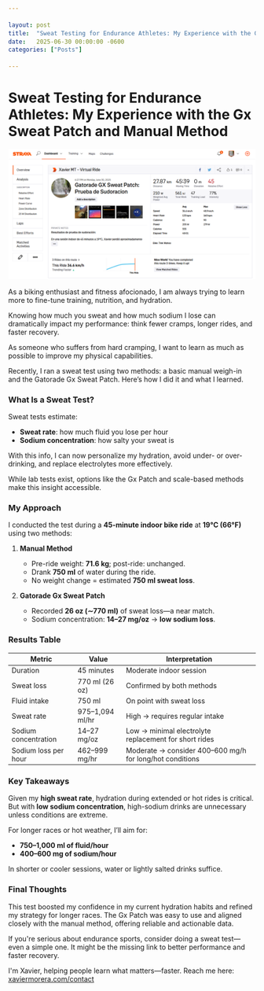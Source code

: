 ```yaml
---

layout: post
title:  "Sweat Testing for Endurance Athletes: My Experience with the Gx Sweat Patch and Manual Method"
date:   2025-06-30 00:00:00 -0600
categories: ["Posts"]

---
```


# Sweat Testing for Endurance Athletes: My Experience with the Gx Sweat Patch and Manual Method

![sweat testing for endurance athletes](/images/2025/sweatpatch.png)

As a biking enthusiast and fitness afocionado, I am always trying to learn more to fine-tune training, nutrition, and hydration. 

Knowing how much you sweat and how much sodium I lose can dramatically impact my performance: think fewer cramps, longer rides, and faster recovery.

As someone who suffers from hard cramping, I want to learn as much as possible to improve my physical capabilities.

Recently, I ran a sweat test using two methods: a basic manual weigh-in and the Gatorade Gx Sweat Patch. Here’s how I did it and what I learned.

### What Is a Sweat Test?

Sweat tests estimate:

* **Sweat rate**: how much fluid you lose per hour
* **Sodium concentration**: how salty your sweat is

With this info, I can now personalize my hydration, avoid under- or over-drinking, and replace electrolytes more effectively.

While lab tests exist, options like the Gx Patch and scale-based methods make this insight accessible.

### My Approach

I conducted the test during a **45-minute indoor bike ride** at **19°C (66°F)** using two methods:

1. **Manual Method**

   * Pre-ride weight: **71.6 kg**; post-ride: unchanged.
   * Drank **750 ml** of water during the ride.
   * No weight change = estimated **750 ml sweat loss**.

2. **Gatorade Gx Sweat Patch**

   * Recorded **26 oz (∼770 ml)** of sweat loss—a near match.
   * Sodium concentration: **14–27 mg/oz** → **low sodium loss**.

### Results Table

| Metric               | Value           | Interpretation                                           |
| -------------------- | --------------- | -------------------------------------------------------- |
| Duration             | 45 minutes      | Moderate indoor session                                  |
| Sweat loss           | 770 ml (26 oz)  | Confirmed by both methods                                |
| Fluid intake         | 750 ml          | On point with sweat loss                                 |
| Sweat rate           | 975–1,094 ml/hr | High → requires regular intake                           |
| Sodium concentration | 14–27 mg/oz     | Low → minimal electrolyte replacement for short rides    |
| Sodium loss per hour | 462–999 mg/hr   | Moderate → consider 400–600 mg/h for long/hot conditions |

### Key Takeaways

Given my **high sweat rate**, hydration during extended or hot rides is critical. But with **low sodium concentration**, high-sodium drinks are unnecessary unless conditions are extreme.

For longer races or hot weather, I’ll aim for:

* **750–1,000 ml of fluid/hour**
* **400–600 mg of sodium/hour**

In shorter or cooler sessions, water or lightly salted drinks suffice.

### Final Thoughts

This test boosted my confidence in my current hydration habits and refined my strategy for longer races. The Gx Patch was easy to use and aligned closely with the manual method, offering reliable and actionable data.

If you're serious about endurance sports, consider doing a sweat test—even a simple one. It might be the missing link to better performance and faster recovery.

I'm Xavier, helping people learn what matters—faster. Reach me here: [xaviermorera.com/contact](https://xaviermorera.com/contact?utm_source=xaviermorera&utm_medium=blog&utm_campaign=learn_faster)
